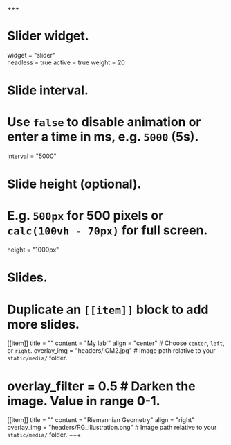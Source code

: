 +++
# Slider widget.
widget = "slider"  
headless = true 
active = true
weight = 20 

# Slide interval.
# Use `false` to disable animation or enter a time in ms, e.g. `5000` (5s).
interval = "5000"

# Slide height (optional).
# E.g. `500px` for 500 pixels or `calc(100vh - 70px)` for full screen.
height = "1000px"

# Slides.
# Duplicate an `[[item]]` block to add more slides.
[[item]]
  title = ""
  content = "My lab'"
  align = "center"  # Choose `center`, `left`, or `right`.
  overlay_img = "headers/ICM2.jpg"  # Image path relative to your `static/media/` folder.
  # overlay_filter = 0.5  # Darken the image. Value in range 0-1.

[[item]]
  title = ""
  content = "Riemannian Geometry"
  align = "right"
  overlay_img = "headers/RG_illustration.png"  # Image path relative to your `static/media/` folder.
+++
